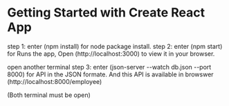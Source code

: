 # Getting Started with Create React App

step 1: enter (npm install) for node package install.
step 2: enter (npm start) for Runs the app, Open (http://localhost:3000) to view it in your browser.

open another terminal
step 3: enter (json-server --watch db.json --port 8000) for API in the JSON formate.
And this API is available in browswer (http://localhost:8000/employee)

(Both terminal must be open)

